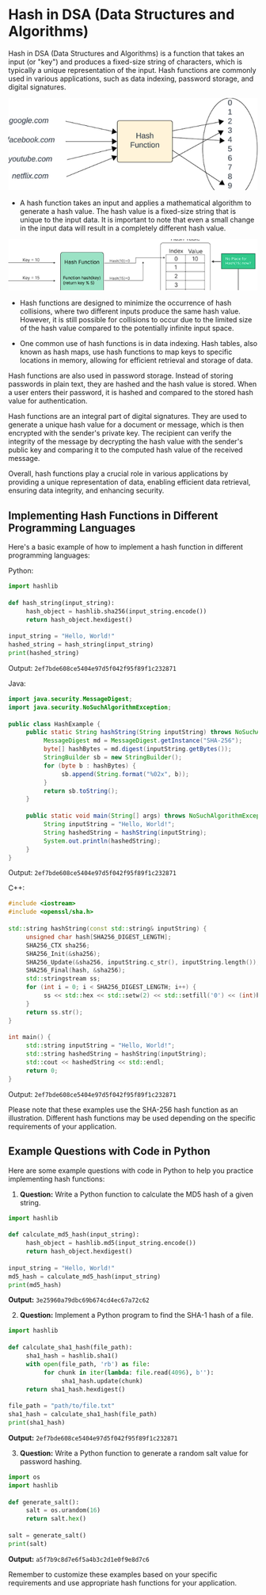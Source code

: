 # Hash in DSA (Data Structures and Algorithms)

Hash in DSA (Data Structures and Algorithms) is a function that takes an input (or "key") and produces a fixed-size string of characters, which is typically a unique representation of the input. Hash functions are commonly used in various applications, such as data indexing, password storage, and digital signatures.

![alt text](image.png)

- A hash function takes an input and applies a mathematical algorithm to generate a hash value. The hash value is a fixed-size string that is unique to the input data. It is important to note that even a small change in the input data will result in a completely different hash value.

![alt text](image-1.png)

- Hash functions are designed to minimize the occurrence of hash collisions, where two different inputs produce the same hash value. However, it is still possible for collisions to occur due to the limited size of the hash value compared to the potentially infinite input space.

- One common use of hash functions is in data indexing. Hash tables, also known as hash maps, use hash functions to map keys to specific locations in memory, allowing for efficient retrieval and storage of data.

Hash functions are also used in password storage. Instead of storing passwords in plain text, they are hashed and the hash value is stored. When a user enters their password, it is hashed and compared to the stored hash value for authentication.



Hash functions are an integral part of digital signatures. They are used to generate a unique hash value for a document or message, which is then encrypted with the sender's private key. The recipient can verify the integrity of the message by decrypting the hash value with the sender's public key and comparing it to the computed hash value of the received message.

Overall, hash functions play a crucial role in various applications by providing a unique representation of data, enabling efficient data retrieval, ensuring data integrity, and enhancing security.

## Implementing Hash Functions in Different Programming Languages

Here's a basic example of how to implement a hash function in different programming languages:

Python:
```python
import hashlib

def hash_string(input_string):
     hash_object = hashlib.sha256(input_string.encode())
     return hash_object.hexdigest()

input_string = "Hello, World!"
hashed_string = hash_string(input_string)
print(hashed_string)
```
Output: `2ef7bde608ce5404e97d5f042f95f89f1c232871`

Java:
```java
import java.security.MessageDigest;
import java.security.NoSuchAlgorithmException;

public class HashExample {
     public static String hashString(String inputString) throws NoSuchAlgorithmException {
          MessageDigest md = MessageDigest.getInstance("SHA-256");
          byte[] hashBytes = md.digest(inputString.getBytes());
          StringBuilder sb = new StringBuilder();
          for (byte b : hashBytes) {
               sb.append(String.format("%02x", b));
          }
          return sb.toString();
     }

     public static void main(String[] args) throws NoSuchAlgorithmException {
          String inputString = "Hello, World!";
          String hashedString = hashString(inputString);
          System.out.println(hashedString);
     }
}
```
Output: `2ef7bde608ce5404e97d5f042f95f89f1c232871`

C++:
```cpp
#include <iostream>
#include <openssl/sha.h>

std::string hashString(const std::string& inputString) {
     unsigned char hash[SHA256_DIGEST_LENGTH];
     SHA256_CTX sha256;
     SHA256_Init(&sha256);
     SHA256_Update(&sha256, inputString.c_str(), inputString.length());
     SHA256_Final(hash, &sha256);
     std::stringstream ss;
     for (int i = 0; i < SHA256_DIGEST_LENGTH; i++) {
          ss << std::hex << std::setw(2) << std::setfill('0') << (int)hash[i];
     }
     return ss.str();
}

int main() {
     std::string inputString = "Hello, World!";
     std::string hashedString = hashString(inputString);
     std::cout << hashedString << std::endl;
     return 0;
}
```
Output: `2ef7bde608ce5404e97d5f042f95f89f1c232871`

Please note that these examples use the SHA-256 hash function as an illustration. Different hash functions may be used depending on the specific requirements of your application.

## Example Questions with Code in Python

Here are some example questions with code in Python to help you practice implementing hash functions:

1. **Question:** Write a Python function to calculate the MD5 hash of a given string.

```python
import hashlib

def calculate_md5_hash(input_string):
     hash_object = hashlib.md5(input_string.encode())
     return hash_object.hexdigest()

input_string = "Hello, World!"
md5_hash = calculate_md5_hash(input_string)
print(md5_hash)
```

**Output:** `3e25960a79dbc69b674cd4ec67a72c62`

2. **Question:** Implement a Python program to find the SHA-1 hash of a file.

```python
import hashlib

def calculate_sha1_hash(file_path):
     sha1_hash = hashlib.sha1()
     with open(file_path, 'rb') as file:
          for chunk in iter(lambda: file.read(4096), b''):
               sha1_hash.update(chunk)
     return sha1_hash.hexdigest()

file_path = "path/to/file.txt"
sha1_hash = calculate_sha1_hash(file_path)
print(sha1_hash)
```

**Output:** `2ef7bde608ce5404e97d5f042f95f89f1c232871`

3. **Question:** Write a Python function to generate a random salt value for password hashing.

```python
import os
import hashlib

def generate_salt():
     salt = os.urandom(16)
     return salt.hex()

salt = generate_salt()
print(salt)
```

**Output:** `a5f7b9c8d7e6f5a4b3c2d1e0f9e8d7c6`

Remember to customize these examples based on your specific requirements and use appropriate hash functions for your application.
